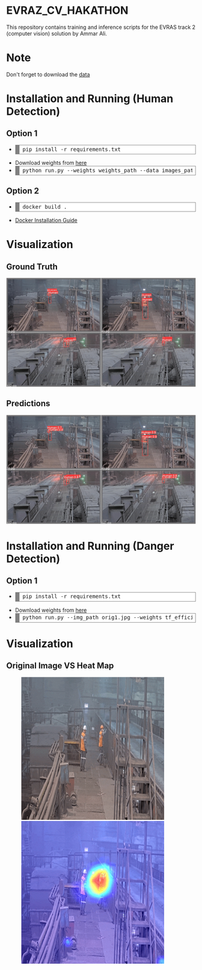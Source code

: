 # EVRAZ_CV_HAKATHON
This repository contains training and inference scripts for the EVRAS track 2 (computer vision) solution by Ammar Ali.
# Note
Don't forget to download the <a href="https://disk.yandex.ru/d/fKjGJTI91TWCNA">data</a>
# Installation and Running (Human Detection)
## Option 1
* <!-- HTML generated using hilite.me --><div style="background: #ffffff; overflow:auto;width:auto;border:solid gray;border-width:.1em .1em .1em .8em;padding:.2em .6em;"><pre style="margin: 0; line-height: 125%">pip install <span style="color: #333333">-</span>r requirements<span style="color: #333333">.</span>txt
</pre></div>
* Download weights from <a href="https://drive.google.com/file/d/1qFgHe-PAsvhdKzt9y4yzMQWcXI1kUFi3/view?usp=sharing">here</a>
* <!-- HTML generated using hilite.me --><div style="background: #ffffff; overflow:auto;width:auto;border:solid gray;border-width:.1em .1em .1em .8em;padding:.2em .6em;"><pre style="margin: 0; line-height: 125%">python run<span style="color: #333333">.</span>py <span style="color: #333333">--</span>weights weights_path <span style="color: #333333">--</span>data images_path <span style="color: #333333">--</span>output output<span style="color: #333333">-</span><span style="color: #007020">dir</span> <span style="color: #333333">--</span>sub_sample sample_submission<span style="color: #333333">.</span>json <span style="color: #333333">--</span>imgsz image_size
</pre></div>
## Option 2
* <!-- HTML generated using hilite.me --><div style="background: #ffffff; overflow:auto;width:auto;border:solid gray;border-width:.1em .1em .1em .8em;padding:.2em .6em;"><pre style="margin: 0; line-height: 125%">docker build .
</pre></div>
* <a href = "https://docs.docker.com/get-docker/"> Docker Installation Guide</a>
# Visualization
## Ground Truth
![Alt Text](https://github.com/ammarali32/EVRAZ_CV_HAKATHON/blob/main/gifs/human_detection_gt.gif)
## Predictions
![Alt Text](https://github.com/ammarali32/EVRAZ_CV_HAKATHON/blob/main/gifs/human_detection_pred.gif)
# Installation and Running (Danger Detection)
## Option 1
* <!-- HTML generated using hilite.me --><div style="background: #ffffff; overflow:auto;width:auto;border:solid gray;border-width:.1em .1em .1em .8em;padding:.2em .6em;"><pre style="margin: 0; line-height: 125%">pip install <span style="color: #333333">-</span>r requirements<span style="color: #333333">.</span>txt
</pre></div>
* Download weights from <a href="https://drive.google.com/file/d/17rJM84Z9fiI5L7eWFqD7N6IJauezTYTr/view?usp=sharing">here</a>
* <!-- HTML generated using hilite.me --><div style="background: #ffffff; overflow:auto;width:auto;border:solid gray;border-width:.1em .1em .1em .8em;padding:.2em .6em;"><pre style="margin: 0; line-height: 125%">python run<span style="color: #333333">.</span>py <span style="color: #333333">--</span>img_path orig1<span style="color: #333333">.</span>jpg <span style="color: #333333">--</span>weights tf_efficientnet_b1_ns_fold0_best<span style="color: #333333">.</span>pth
</pre></div>
# Visualization 
## Original Image VS Heat Map

<figure><p float="left">
<img src="https://github.com/ammarali32/EVRAZ_CV_HAKATHON/blob/main/gifs/danger_detection_heatmap_orig.gif" width="380" height="380" /></img> <img src="https://github.com/ammarali32/EVRAZ_CV_HAKATHON/blob/main/gifs/danger_detection_heatmap.gif" width="380" height="380" /></img>
 </p>
 <br/><br/><br/><br/></br></figure>
